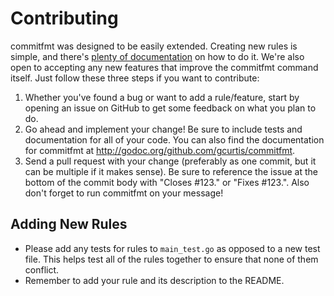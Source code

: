 Contributing
============

commitfmt was designed to be easily extended. Creating new rules is simple, and there's [plenty of documentation](http://godoc.org/github.com/gcurtis/commitfmt/rules) on how to do it. We're also open to accepting any new features that improve the commitfmt command itself. Just follow these three steps if you want to contribute:

1. Whether you've found a bug or want to add a rule/feature, start by opening an issue on GitHub to get some feedback on what you plan to do.
2. Go ahead and implement your change! Be sure to include tests and documentation for all of your code. You can also find the documentation for commitfmt at <http://godoc.org/github.com/gcurtis/commitfmt>.
3. Send a pull request with your change (preferably as one commit, but it can be multiple if it makes sense). Be sure to reference the issue at the bottom of the commit body with "Closes #123." or "Fixes #123.". Also don't forget to run commitfmt on your message!

Adding New Rules
----------------

* Please add any tests for rules to `main_test.go` as opposed to a new test file. This helps test all of the rules together to ensure that none of them conflict.
* Remember to add your rule and its description to the README.
